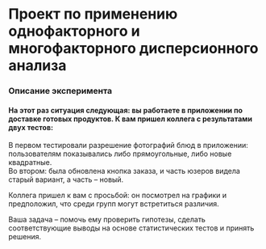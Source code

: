 # Проект по применению однофакторного и многофакторного дисперсионного анализа
### Описание эксперимента
#### На этот раз ситуация следующая: вы работаете в приложении по доставке готовых продуктов. К вам пришел коллега с результатами двух тестов: <br/>

В первом тестировали разрешение фотографий блюд в приложении: пользователям показывались либо прямоугольные, либо новые квадратные. <br/>
Во втором: была обновлена кнопка заказа, и часть юзеров видела старый вариант, а часть – новый. <br/>

Коллега пришел к вам с просьбой: он посмотрел на графики и предположил, что среди групп могут встретиться различия. <br/> 

Ваша задача – помочь ему проверить гипотезы, сделать соответствующие выводы на основе статистических тестов и принять решения.
